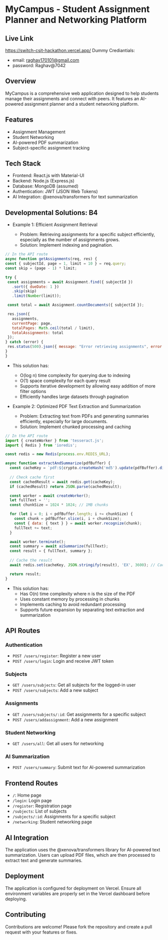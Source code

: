 # MyCampus - Student Assignment Planner and Networking Platform

## Live Link
https://switch-csit-hackathon.vercel.app/
Dummy Crediantials:
- email: raghav170101@gmail.com
- password: Raghav@7042

## Overview

MyCampus is a comprehensive web application designed to help students manage their assignments and connect with peers. It features an AI-powered assignment planner and a student networking platform.

## Features

- Assignment Management
- Student Networking
- AI-powered PDF summarization
- Subject-specific assignment tracking

## Tech Stack

- Frontend: React.js with Material-UI
- Backend: Node.js (Express.js)
- Database: MongoDB (assumed)
- Authentication: JWT (JSON Web Tokens)
- AI Integration: @xenova/transformers for text summarization

## Developmental Solutions: B4

- Example 1: Efficient Assignment Retrieval

    - Problem: Retrieving assignments for a specific subject efficiently, especially as the number of assignments grows.
    - Solution: Implement indexing and pagination.

```javascript
// In the API route
async function getAssignments(req, res) {
const { subjectId, page = 1, limit = 10 } = req.query;
const skip = (page - 1) * limit;

try {
 const assignments = await Assignment.find({ subjectId })
   .sort({ dueDate: 1 })
   .skip(skip)
   .limit(Number(limit));

 const total = await Assignment.countDocuments({ subjectId });

 res.json({
   assignments,
   currentPage: page,
   totalPages: Math.ceil(total / limit),
   totalAssignments: total
 });
} catch (error) {
 res.status(500).json({ message: "Error retrieving assignments", error: error.message });
}
}
```
- This solution has:
    - O(log n) time complexity for querying due to indexing
    - O(1) space complexity for each query result
    - Supports iterative development by allowing easy addition of more filter options
    - Efficiently handles large datasets through pagination


- Example 2: Optimized PDF Text Extraction and Summarization

    - Problem: Extracting text from PDFs and generating summaries efficiently, especially for large documents.
    - Solution: Implement chunked processing and caching

```javascript
// In the API route
import { createWorker } from 'tesseract.js';
import { Redis } from 'ioredis';

const redis = new Redis(process.env.REDIS_URL);

async function extractAndSummarize(pdfBuffer) {
  const cacheKey = `pdf:${crypto.createHash('md5').update(pdfBuffer).digest('hex')}`;
  
  // Check cache first
  const cachedResult = await redis.get(cacheKey);
  if (cachedResult) return JSON.parse(cachedResult);

  const worker = await createWorker();
  let fullText = '';
  const chunkSize = 1024 * 1024; // 1MB chunks

  for (let i = 0; i < pdfBuffer.length; i += chunkSize) {
    const chunk = pdfBuffer.slice(i, i + chunkSize);
    const { data: { text } } = await worker.recognize(chunk);
    fullText += text;
  }

  await worker.terminate();
  const summary = await aiSummarize(fullText);
  const result = { fullText, summary };
  
  // Cache the result
  await redis.set(cacheKey, JSON.stringify(result), 'EX', 3600); // Cache for 1 hour

  return result;
}
```
- This solution has:
    - Has O(n) time complexity where n is the size of the PDF
    - Uses constant memory by processing in chunks
    - Implements caching to avoid redundant processing
    - Supports future expansion by separating text extraction and summarization



## API Routes

### Authentication

- `POST /users/register`: Register a new user
- `POST /users/login`: Login and receive JWT token

### Subjects

- `GET /users/subjects`: Get all subjects for the logged-in user
- `POST /users/subjects`: Add a new subject

### Assignments

- `GET /users/subjects/:id`: Get assignments for a specific subject
- `POST /users/addassignment`: Add a new assignment

### Student Networking

- `GET /users/all`: Get all users for networking

### AI Summarization

- `POST /users/summary`: Submit text for AI-powered summarization

## Frontend Routes

- `/`: Home page
- `/login`: Login page
- `/register`: Registration page
- `/subjects`: List of subjects
- `/subjects/:id`: Assignments for a specific subject
- `/networking`: Student networking page

## AI Integration

The application uses the @xenova/transformers library for AI-powered text summarization. Users can upload PDF files, which are then processed to extract text and generate summaries.

## Deployment

The application is configured for deployment on Vercel. Ensure all environment variables are properly set in the Vercel dashboard before deploying.

## Contributing

Contributions are welcome! Please fork the repository and create a pull request with your features or fixes.

